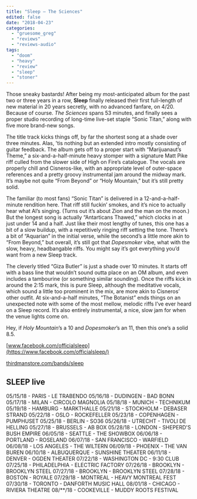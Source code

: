 ```yaml
---
title: "Sleep – The Sciences"
edited: false
date: "2018-04-23"
categories:
  - "gruesome_greg"
  - "reviews"
  - "reviews-audio"
tags:
  - "doom"
  - "heavy"
  - "review"
  - "sleep"
  - "stoner"
---
```


Those sneaky bastards! After being my most-anticipated album for the past two or three years in a row, **Sleep** finally released their first full-length of new material in 20 years secretly, with no advanced fanfare, on 4/20. Because of course. _The Sciences_ spans 53 minutes, and finally sees a proper studio recording of long-time live-set staple “Sonic Titan,” along with five more brand-new songs.

The title track kicks things off, by far the shortest song at a shade over three minutes. Alas, 'tis nothing but an extended intro mostly consisting of guitar feedback. The album gets off to a proper start with “Marijuanaut’s Theme,” a six-and-a-half-minute heavy stomper with a signature Matt Pike riff culled from the slower side of High on Fire’s catalogue. The vocals are properly chill and Cisneros-like, with an appropriate level of outer-space references and a pretty groovy instrumental jam around the midway mark. It’s maybe not quite “From Beyond” or “Holy Mountain,” but it’s still pretty solid.

The familiar (to most fans) “Sonic Titan” is delivered in a 12-and-a-half-minute rendition here. That riff still fuckin’ smokes, and it’s nice to actually hear what Al’s singing. (Turns out it’s about Zion and the man on the moon.) But the longest song is actually “Antarticans Thawed,” which clocks in at just under 14 and a half. Just like their most lengthy of tunes, this one has a bit of a slow buildup, with a repetitively ringing riff setting the tone. There’s a bit of “Aquarian” in the initial verse, while the second’s a little more akin to “From Beyond,” but overall, it’s still got that _Dopesmoker_ vibe, what with the slow, heavy, headbangable riffs. You might say it’s got everything you’d want from a new Sleep track.

The cleverly titled “Giza Butler” is just a shade over 10 minutes. It starts off with a bass line that wouldn’t sound outta place on an OM album, and even includes a tambourine (or something similar sounding). Once the riffs kick in around the 2:15 mark, this is pure Sleep, although the meditative vocals, which sound a little too prominent in the mix, are more akin to Cisneros’ other outfit. At six-and-a-half minutes, “The Botanist” ends things on an unexpected note with some of the most mellow, melodic riffs I’ve ever heard on a Sleep record. It’s also entirely instrumental, a nice, slow jam for when the venue lights come on.

Hey, if _Holy Mountain_’s a 10 and _Dopesmoker_’s an 11, then this one’s a solid 8.5.

[www.facebook.com/officialsleep](https://www.facebook.com/officialsleep/)

[thirdmanstore.com/bands/sleep](https://thirdmanstore.com/bands/sleep)

## SLEEP live

05/15/18 - PARIS - LE TRABENDO 05/16/18 - DUDINGEN - BAD BONN 05/17/18 - MILAN - CIRCOLO MAGNOLIA 05/18/18 - MUNICH - TECHNIKUM 05/19/18 - HAMBURG - MARKTHALLE 05/21/18 - STOCKHOLM - DEBASER STRAND 05/22/18 - OSLO - ROCKEFELLER 05/23/18 - COPENHAGEN - PUMPHUSET 05/25/18 - BERLIN - SO36 05/26/18 - UTRECHT - TIVOLI DE HELLING 05/27/18 - BRUSSELS - AB BOX 05/28/18 - LONDON - SHEPERD'S BUSH EMPIRE 06/05/18 - SEATTLE - THE SHOWBOX 06/06/18 - PORTLAND - ROSELAND 06/07/18 - SAN FRANCISCO - WARFIELD 06/08/18 - LOS ANGELES - THE WILTERN 06/09/18 - PHOENIX - THE VAN BUREN 06/10/18 - ALBUQUERQUE - SUNSHINE THEATER 06/11/18 - DENVER - OGDEN THEATER 07/22/18 - WASHINGTON DC - 9:30 CLUB 07/25/18 - PHILADELPHIA - ELECTRIC FACTORY 07/26/18 - BROOKLYN - BROOKLYN STEEL 07/27/18 - BROOKLYN - BROOKLYN STEEL 07/28/18 - BOSTON - ROYALE 07/29/18 - MONTREAL - HEAVY MONTREAL FEST 07/30/18 - TORONTO - DANFORTH MUSIC HALL 08/01/18 - CHICAGO - RIVIERA THEATRE 08/\*\*/18 - COOKEVILLE - MUDDY ROOTS FESTIVAL
